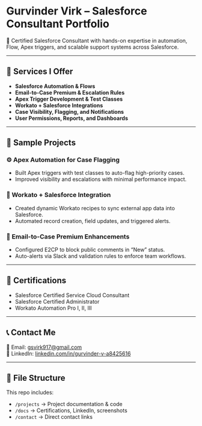 # Gurvinder Virk – Salesforce Consultant Portfolio

🚀 Certified Salesforce Consultant with hands-on expertise in automation, Flow, Apex triggers, and scalable support systems across Salesforce.

---

## 🔧 Services I Offer

- **Salesforce Automation & Flows**
- **Email-to-Case Premium & Escalation Rules**
- **Apex Trigger Development & Test Classes**
- **Workato + Salesforce Integrations**
- **Case Visibility, Flagging, and Notifications**
- **User Permissions, Reports, and Dashboards**

---

## 🧪 Sample Projects

### ⚙️ Apex Automation for Case Flagging
- Built Apex triggers with test classes to auto-flag high-priority cases.
- Improved visibility and escalations with minimal performance impact.

### 🔄 Workato + Salesforce Integration
- Created dynamic Workato recipes to sync external app data into Salesforce.
- Automated record creation, field updates, and triggered alerts.

### 📡 Email-to-Case Premium Enhancements
- Configured E2CP to block public comments in “New” status.
- Auto-alerts via Slack and validation rules to enforce team workflows.

---

## 🏅 Certifications

- Salesforce Certified Service Cloud Consultant
- Salesforce Certified Administrator
- Workato Automation Pro I, II, III

---

## 📞 Contact Me

📧 Email: gsvirk917@gmail.com  
🔗 LinkedIn: [linkedin.com/in/gurvinder-v-a8425616](https://www.linkedin.com/in/gurvinder-v-a8425616)

---

## 📁 File Structure

This repo includes:
- `/projects` → Project documentation & code
- `/docs` → Certifications, LinkedIn, screenshots
- `/contact` → Direct contact links